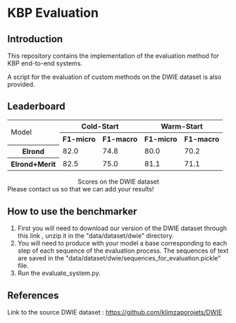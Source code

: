 # KBP Evaluation

## Introduction

This repository contains the implementation of the evaluation method for KBP end-to-end systems.

A script for the evaluation of custom methods on the DWIE dataset is also provided.


## Leaderboard
<div align="center">
<table>
  <col>
  <colgroup span="2"></colgroup>
  <colgroup span="2"></colgroup>
  <tr>
    <td rowspan="2">Model</td>
    <th colspan="2" scope="colgroup">Cold-Start</th>
    <th colspan="2" scope="colgroup">Warm-Start</th>
  </tr>
  <tr>
    <th scope="col">F1-micro</th>
    <th scope="col">F1-macro</th>
    <th scope="col">F1-micro</th>
    <th scope="col">F1-macro</th>
  </tr>
  <tr>
    <th scope="row">Elrond</th>
    <td>82.0</td>
    <td>74.8</td>
    <td>80.0</td>
    <td>70.2</td>
  </tr>
  <tr>
    <th scope="row">Elrond+Merit</th>
    <td>82.5</td>
    <td>75.0</td>
    <td>81.1</td>
    <td>71.1</td>
  </tr>
</table>
    <caption align="center"> Scores on the DWIE dataset</caption>
</div>
Please contact us so that we can add your results!

## How to use the benchmarker
1. First you will need to download our version of the DWIE dataset through this link , unzip it in the "data/dataset/dwie" directory.
2. You will need to produce with your model a base corresponding to each step of each sequence of the evaluation process. The sequences of text are saved in the "data/dataset/dwie/sequences_for_evaluation.pickle" file.
3. Run the evaluate_system.py.


## References

Link to the source DWIE dataset : https://github.com/klimzaporojets/DWIE
